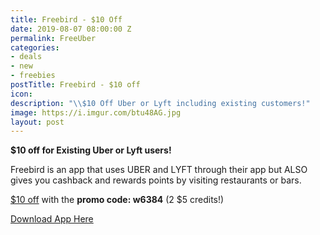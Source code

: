 ```yaml
---
title: Freebird - $10 Off
date: 2019-08-07 08:00:00 Z
permalink: FreeUber
categories:
- deals
- new
- freebies
postTitle: Freebird - $10 off
icon: 
description: "\\$10 Off Uber or Lyft including existing customers!"
image: https://i.imgur.com/btu48AG.jpg
layout: post
---
```


**$10 off for Existing Uber or Lyft users!**

Freebird is an app that uses UBER and LYFT through their app but ALSO gives you cashback and rewards points by visiting restaurants or bars.

[$10 off](https://my.fbird.co/ihjn0yPJqS) with the **promo code: w6384** (2 $5 credits!)


[Download App Here](https://my.fbird.co/ihjn0yPJqS)